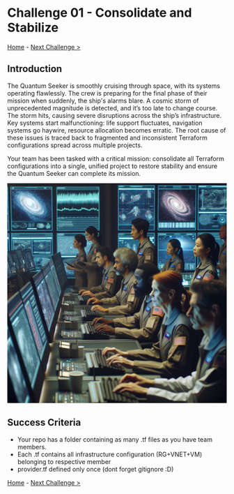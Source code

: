 # Challenge 01 - Consolidate and Stabilize

[Home](../README.md) - [Next Challenge >](Challenge-02.md)

## Introduction

The Quantum Seeker is smoothly cruising through space, with its systems operating flawlessly. The crew is preparing for the final phase of their mission when suddenly, the ship's alarms blare. A cosmic storm of unprecedented magnitude is detected, and it’s too late to change course. The storm hits, causing severe disruptions across the ship’s infrastructure. Key systems start malfunctioning: life support fluctuates, navigation systems go haywire, resource allocation becomes erratic. The root cause of these issues is traced back to fragmented and inconsistent Terraform configurations spread across multiple projects.

Your team has been tasked with a critical mission: consolidate all Terraform configurations into a single, unified project to restore stability and ensure the Quantum Seeker can complete its mission.

<img src="images/crew-storm.png" width="512"/>

## Success Criteria

- Your repo has a folder containing as many .tf files as you have team members. 
- Each .tf contains all infrastructure configuration (RG+VNET+VM) belonging to respective member
- provider.tf defined only once (dont forget gitignore :D)

[Home](../README.md) - [Next Challenge >](Challenge-02.md)